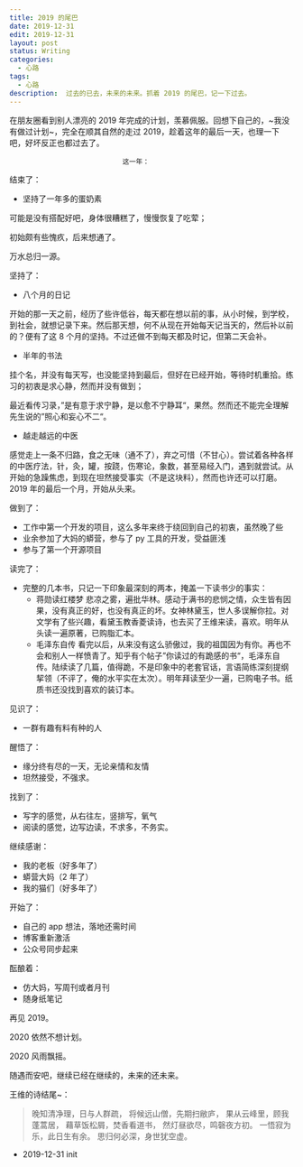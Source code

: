 ```yaml
---
title: 2019 的尾巴
date: 2019-12-31
edit: 2019-12-31
layout: post
status: Writing
categories:
  - 心路
tags:
  - 心路
description:  过去的已去，未来的未来。抓着 2019 的尾巴，记一下过去。
---
```


在朋友圈看到别人漂亮的 2019 年完成的计划，羡慕佩服。回想下自己的，~我没有做过计划~，完全在顺其自然的走过 2019，趁着这年的最后一天，也理一下吧，好坏反正也都过去了。

                                这一年：

结束了：

  - 坚持了一年多的蛋奶素
  
  可能是没有搭配好吧，身体很糟糕了，慢慢恢复了吃荤；

  初始颇有些愧疚，后来想通了。
  
  万水总归一源。

坚持了：

  - 八个月的日记
  
  开始的那一天之前，经历了些许低谷，每天都在想以前的事，从小时候，到学校，到社会，就想记录下来。然后那天想，何不从现在开始每天记当天的，然后补以前的？便有了这 8 个月的坚持。不过还做不到每天都及时记，但第二天会补。

  - 半年的书法
  
  挂个名，并没有每天写，也没能坚持到最后，但好在已经开始，等待时机重拾。练习的初衷是求心静，然而并没有做到；

  最近看传习录，”是有意于求宁静，是以愈不宁静耳“，果然。然而还不能完全理解先生说的”照心和妄心不二“。

  - 越走越远的中医

  感觉走上一条不归路，食之无味（通不了），弃之可惜（不甘心）。尝试着各种各样的中医疗法，针，灸，罐，按跷，伤寒论，象数，甚至易经入门，遇到就尝试。从开始的急躁焦虑，到现在坦然接受事实（不是这块料），然而也许还可以打磨。2019 年的最后一个月，开始从头来。

做到了：
  - 工作中第一个开发的项目，这么多年来终于绕回到自己的初衷，虽然晚了些
  - 业余参加了大妈的蟒营，参与了 py 工具的开发，受益匪浅
  - 参与了第一个开源项目

读完了：
  - 完整的几本书，只记一下印象最深刻的两本，掩盖一下读书少的事实：
    - 蒋勋读红楼梦
      悲凉之雾，遍批华林。感动于满书的悲悯之情，众生皆有因果，没有真正的好，也没有真正的坏。女神林黛玉，世人多误解你拉。对文学有了些兴趣，看黛玉教香菱读诗，也去买了王维来读，喜欢。明年从头读一遍原著，已购脂汇本。
    - 毛泽东自传
      看完以后，从来没有这么骄傲过，我的祖国因为有你。再也不会和别人一样愤青了。知乎有个帖子”你读过的有跪感的书“，毛泽东自传。陆续读了几篇，值得跪，不是印象中的老套官话，言语简练深刻提纲挈领（不评了，俺的水平实在太次）。明年拜读至少一遍，已购电子书。纸质书还没找到喜欢的装订本。

见识了：
  - 一群有趣有料有种的人
  
醒悟了：
  - 缘分终有尽的一天，无论亲情和友情
  - 坦然接受，不强求。

找到了：
  - 写字的感觉，从右往左，竖排写，氧气
  - 阅读的感觉，边写边读，不求多，不务实。

继续感谢：
  - 我的老板（好多年了）
  - 蟒营大妈（2 年了）
  - 我的猫们（好多年了）

开始了：
  - 自己的 app 想法，落地还需时间
  - 博客重新激活
  - 公众号同步起来

酝酿着：
  - 仿大妈，写周刊或者月刊
  - 随身纸笔记 

再见 2019。

2020 依然不想计划。

2020 风雨飘摇。

随遇而安吧，继续已经在继续的，未来的还未来。

王维的诗结尾~：

> 晚知清净理，日与人群疏，
> 将候远山僧，先期扫敝庐，
> 果从云峰里，顾我蓬蒿居，
> 藉草饭松屑，焚香看道书，
> 然灯昼欲尽，鸣磬夜方初。
> 一悟寂为乐，此日生有余。
> 思归何必深，身世犹空虚。

- 2019-12-31 init